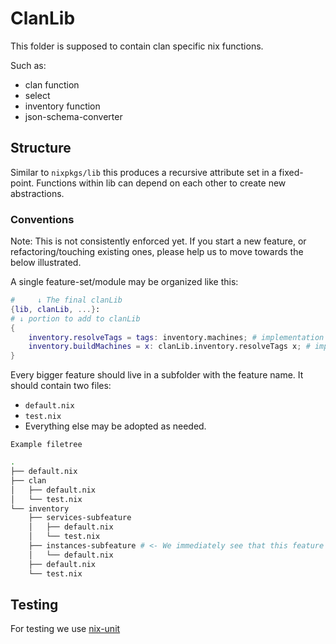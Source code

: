 # ClanLib

This folder is supposed to contain clan specific nix functions.

Such as:

- clan function
- select
- inventory function
- json-schema-converter

## Structure

Similar to `nixpkgs/lib` this produces a recursive attribute set in a fixed-point.
Functions within lib can depend on each other to create new abstractions.

### Conventions

Note: This is not consistently enforced yet.
If you start a new feature, or refactoring/touching existing ones, please help us to move towards the below illustrated.

A single feature-set/module may be organized like this:

```nix
#     ↓ The final clanLib
{lib, clanLib, ...}:
# ↓ portion to add to clanLib
{
    inventory.resolveTags = tags: inventory.machines; # implementation
    inventory.buildMachines = x: clanLib.inventory.resolveTags x; # implementation
}
```

Every bigger feature should live in a subfolder with the feature name.
It should contain two files:

- `default.nix`
- `test.nix`
- Everything else may be adopted as needed.

```
Example filetree
```
```sh
.
├── default.nix
├── clan
│   ├── default.nix
│   └── test.nix
└── inventory
    ├── services-subfeature
    │   ├── default.nix
    │   └── test.nix
    ├── instances-subfeature # <- We immediately see that this feature is not tested on itself.
    │   └── default.nix
    ├── default.nix
    └── test.nix
```

## Testing

For testing we use [nix-unit](https://github.com/nix-community/nix-unit)
